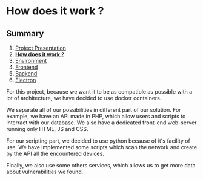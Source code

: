 # How does it work ?

## Summary

1. [Project Presentation](project.html)
2. [**How does it work ?**](working.html)
3. [Environment](env.html)
4. [Frontend](front.html)
5. [Backend](back.html)
6. [Electron](electron.html)

For this project, because we want it to be as compatible as possible with a lot of architecture, we have decided to use docker containers.

We separate all of our possibilities in different part of our solution. For example, we have an API made in PHP, which allow users and scripts to interract with our database. We also have a dedicated front-end web-server running only HTML, JS and CSS.

For our scripting part, we decided to use python because of it's facility of use. We have implemented some scripts which scan the network and create by the API all the encountered devices.

Finally, we also use some others services, which allows us to get more data about vulnerabilities we found.
